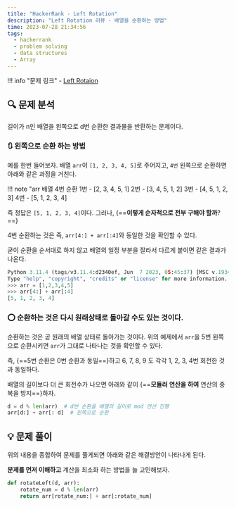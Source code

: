 ```yaml
---
title: "HackerRank - Left Rotation"
description: "Left Rotation 리뷰 - 배열을 순환하는 방법"
time: 2023-07-28 21:34:56
tags:
  - hackerrank
  - problem solving
  - data structures
  - Array
---
```


!!! info "문제 링크"
    - [Left Rotaion](https://www.hackerrank.com/challenges/array-left-rotation/problem)

## 🔍 문제 분석

길이가 n인 배열을 왼쪽으로 d번 순환한 결과물을 반환하는 문제이다.

### 🔃 왼쪽으로 순환 하는 방법

예를 한번 들어보자. 배열 `arr`이 `[1, 2, 3, 4, 5]`로 주어지고, `4번` 왼쪽으로 순환하면 아래와 같은 과정을 거친다.

!!! note "arr 배열 4번 순환
    1번 - [2, 3, 4, 5, 1]
    2번 - [3, 4, 5, 1, 2]
    3번 - [4, 5, 1, 2, 3]
    4번 - [5, 1, 2, 3, 4]

즉 정답은 `[5, 1, 2, 3, 4]`이다. 그러나, {==**이렇게 순자척으로 전부 구해야 할까**?==}

4번 순환하는 것은 즉, `arr[4:] + arr[:4]`와 동일한 것을 확인할 수 있다.

굳이 순환을 순서대로 하지 않고 배열의 일정 부분을 잘라서 다르게 붙이면 같은 결과가 나온다.

``` python title="leftRotate.py" linenums="1" hl_lines="5"
Python 3.11.4 (tags/v3.11.4:d2340ef, Jun  7 2023, 05:45:37) [MSC v.1934 64 bit (AMD64)] on win32
Type "help", "copyright", "credits" or "license" for more information.
>>> arr = [1,2,3,4,5]
>>> arr[4:] + arr[:4]
[5, 1, 2, 3, 4]
```

### ⭕ 순환하는 것은 다시 원래상태로 돌아갈 수도 있는 것이다.

순환하는 것은 곧 원래의 배열 상태로 돌아가는 것이다. 위의 예제에서 `arr`을 5번 왼쪽으로 순환시키면 `arr`가 그대로 나타나는 것을 확인할 수 있다.

즉, {==5번 순환은 0번 순환과 동일==}하고 6, 7, 8, 9 도 각각 1, 2, 3, 4번 회전한 것과 동일하다.

배열의 길이보다 더 큰 회전수가 나오면 아래와 같이 {==**모듈러 연산을 하여** 연산의 중복을 방지==}하자.

``` python title="leftRotate2.py" linenums="1"
d = d % len(arr)  # d번 순환을 배열의 길이로 mod 연산 진행
arr[d:] + arr[: d]  # 왼쪽으로 순환
```

## 💡 문제 풀이

위의 내용을 종합하여 문제를 풀게되면 아래와 같은 해결방안이 나타나게 된다. 

**문제를 먼저 이해하고** 계산을 최소화 하는 방법을 늘 고민해보자.

``` python title="rotateLeft.py" linenums="1"
def rotateLeft(d, arr):
    rotate_num = d % len(arr)
    return arr[rotate_num:] + arr[:rotate_num]
```
